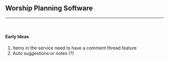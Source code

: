 ## Worship Planning Software

- - -
<br>

#### Early Ideas
1. Items in the service need to have a comment thread feature
2. Auto suggestions or notes (?)